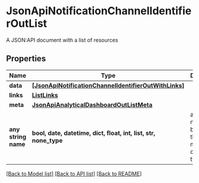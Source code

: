 # JsonApiNotificationChannelIdentifierOutList

A JSON:API document with a list of resources

## Properties
Name | Type | Description | Notes
------------ | ------------- | ------------- | -------------
**data** | [**[JsonApiNotificationChannelIdentifierOutWithLinks]**](JsonApiNotificationChannelIdentifierOutWithLinks.md) |  | 
**links** | [**ListLinks**](ListLinks.md) |  | [optional] 
**meta** | [**JsonApiAnalyticalDashboardOutListMeta**](JsonApiAnalyticalDashboardOutListMeta.md) |  | [optional] 
**any string name** | **bool, date, datetime, dict, float, int, list, str, none_type** | any string name can be used but the value must be the correct type | [optional]

[[Back to Model list]](../README.md#documentation-for-models) [[Back to API list]](../README.md#documentation-for-api-endpoints) [[Back to README]](../README.md)


